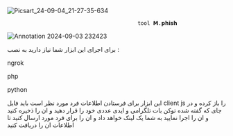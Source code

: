 ![Picsart_24-09-04_21-27-35-634](https://github.com/user-attachments/assets/e55e3414-978a-4729-9b95-7c68b078bcd6)

                                              tool 𝗠.𝗽𝗵𝗶𝘀𝗵
                                              
![Annotation 2024-09-03 232423](https://github.com/user-attachments/assets/60d96b0c-1959-47a3-af68-6af9c59ea239)

برای اجرای این ابزار شما نیاز دارید به نصب :

ngrok

php

python

این ابزار برای فرستادن اطلاعات فرد مورد نظر است
باید فایل client js را باز کرده و در جای که گفته شده توکن بات تلگرامی و ایدی عددی خود را قرار دهید و ان را ذخیره کنید و ان را اجرا نمایید
به شما یک لینک خواهد داد و ان را برای فرد مورد ارسال کنید تا اطلاعات ان را دریافت کنید


